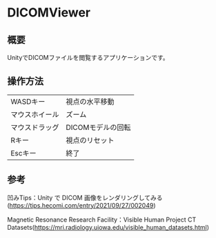# DICOMViewer

## 概要
UnityでDICOMファイルを閲覧するアプリケーションです。

## 操作方法

|||
|----|----|
|WASDキー|視点の水平移動|
|マウスホイール|ズーム|
|マウスドラッグ|DICOMモデルの回転|
|Rキー|視点のリセット|
|Escキー|終了|

## 参考
凹みTips：Unity で DICOM 画像をレンダリングしてみる(https://tips.hecomi.com/entry/2021/09/27/002049)

Magnetic Resonance Research Facility：Visible Human Project CT Datasets(https://mri.radiology.uiowa.edu/visible_human_datasets.html)
